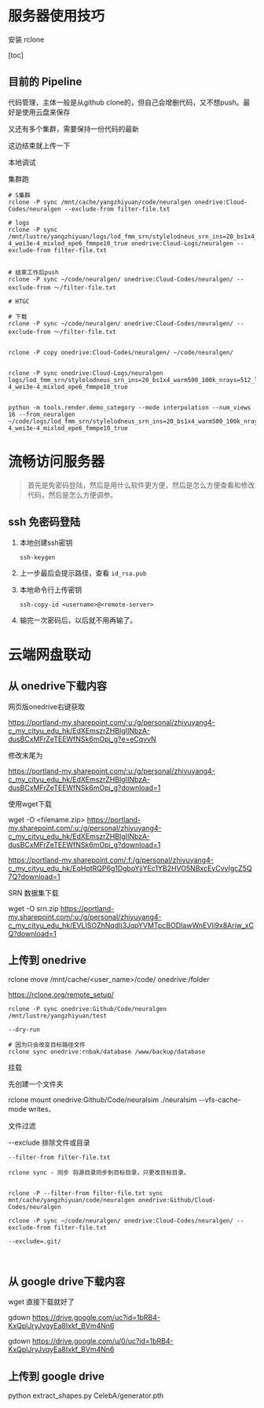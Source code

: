 # 服务器使用技巧

安装 rclone



[toc]

## 目前的 Pipeline

代码管理，主体一般是从github clone的，但自己会增删代码，又不想push。最好是使用云盘来保存

又还有多个集群，需要保持一份代码的最新

这边结束就上传一下





本地调试

集群跑





```shell
# S集群
rclone -P sync /mnt/cache/yangzhiyuan/code/neuralgen onedrive:Cloud-Codes/neuralgen --exclude-from filter-file.txt

# logs
rclone -P sync /mnt/lustre/yangzhiyuan/logs/lod_fmm_srn/stylelodneus_srn_ins=20_bs1x4_warm500_100k_nrays=512_lr=5e-4_wei3e-4_mixlod_epe6_fmmpe10_true onedrive:Cloud-Logs/neuralgen --exclude-from filter-file.txt


# 结束工作后push
rclone -P sync ~/code/neuralgen/ onedrive:Cloud-Codes/neuralgen/ --exclude-from ～/filter-file.txt

```





```shell
# HTGC

# 下载
rclone -P sync ~/code/neuralgen/ onedrive:Cloud-Codes/neuralgen/ --exclude-from ～/filter-file.txt


rclone -P copy onedrive:Cloud-Codes/neuralgen/ ~/code/neuralgen/


rclone -P sync onedrive:Cloud-Logs/neuralgen logs/lod_fmm_srn/stylelodneus_srn_ins=20_bs1x4_warm500_100k_nrays=512_lr=5e-4_wei3e-4_mixlod_epe6_fmmpe10_true 


python -m tools.render.demo_category --mode interpolation --num_views 16 --from_neuralgen ~/code/logs/lod_fmm_srn/stylelodneus_srn_ins=20_bs1x4_warm500_100k_nrays=512_lr=5e-4_wei3e-4_mixlod_epe6_fmmpe10_true
```









# 流畅访问服务器

> 首先是免密码登陆，然后是用什么软件更方便，然后是怎么方便查看和修改代码，然后是怎么方便调参。

## ssh 免密码登陆

1. 本地创建ssh密钥

   ```shell
   ssh-keygen
   ```

2. 上一步最后会提示路径，查看 `id_rsa.pub` 

3. 本地命令行上传密钥

   ```shell
   ssh-copy-id <username>@<remote-server>
   ```

4. 输完一次密码后，以后就不用再输了。



# 云端网盘联动



## 从 onedrive下载内容

网页版onedrive右键获取

https://portland-my.sharepoint.com/:u:/g/personal/zhiyuyang4-c_my_cityu_edu_hk/EdXEmszrZHBIgIINbzA-dusBCxMFrZeTEEWfNSk6mOpj_g?e=eCqvvN

修改末尾为

https://portland-my.sharepoint.com/:u:/g/personal/zhiyuyang4-c_my_cityu_edu_hk/EdXEmszrZHBIgIINbzA-dusBCxMFrZeTEEWfNSk6mOpj_g?download=1

使用wget下载

wget -O <filename.zip> https://portland-my.sharepoint.com/:u:/g/personal/zhiyuyang4-c_my_cityu_edu_hk/EdXEmszrZHBIgIINbzA-dusBCxMFrZeTEEWfNSk6mOpj_g?download=1



https://portland-my.sharepoint.com/:f:/g/personal/zhiyuyang4-c_my_cityu_edu_hk/EqHptRQP6g1DgboYjjYEc1YB2HVO5NBxcEyCvvIgcZ5Q7Q?download=1



SRN 数据集下载 

wget -O srn.zip https://portland-my.sharepoint.com/:u:/g/personal/zhiyuyang4-c_my_cityu_edu_hk/EVLISOZhNqdIj3JqpYVMTpcBODIawWnEVli9x8Ariw_xCQ?download=1

## 上传到 onedrive



rclone move /mnt/cache/<user_name>/code/<path to your files> onedrive:/folder

https://rclone.org/remote_setup/



```shell
rclone -P sync onedrive:Github/Code/neuralgen /mnt/lustre/yangzhiyuan/test

--dry-run

# 因为只会改变目标路径文件
rclone sync onedrive:rnbak/database /www/backup/database
```



挂载 

先创建一个文件夹

rclone mount onedrive:Github/Code/neuralsim ./neuralsim --vfs-cache-mode writes、





文件过滤

--exclude 排除文件或目录

```shell
--filter-from filter-file.txt
```





```shell
rclone sync - 同步 将源目录同步到目标目录，只更改目标目录。


rclone -P --filter-from filter-file.txt sync mnt/cache/yangzhiyuan/code/neuralgen onedrive:Github/Cloud-Codes/neuralgen 

rclone -P sync ~/code/neuralgen/ onedrive:Cloud-Codes/neuralgen/ --exclude-from filter-file.txt

--exclude=.git/

 
```





## 从 google drive下载内容

wget 直接下载就好了



gdown https://drive.google.com/uc?id=1bRB4-KxQplJryJvqyEa8Ixkf_BVm4Nn6

gdown https://drive.google.com/u/0/uc?id=1bRB4-KxQplJryJvqyEa8Ixkf_BVm4Nn6

## 上传到 google drive



python extract_shapes.py CelebA/generator.pth
